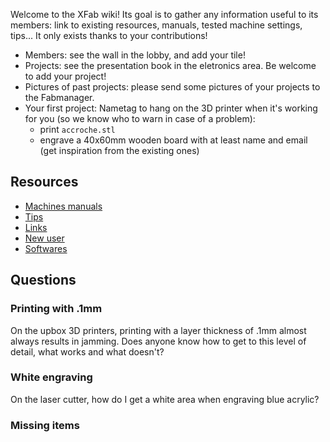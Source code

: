Welcome to the XFab wiki!
Its goal is to gather any information useful to its members: link to existing resources, manuals, tested machine settings, tips... It only exists thanks to your contributions!

* Members: see the wall in the lobby, and add your tile!
* Projects: see the presentation book in the eletronics area. Be welcome to add your project!
* Pictures of past projects: please send some pictures of your projects to the Fabmanager.
* Your first project: Nametag to hang on the 3D printer when it's working for you (so we know who to warn in case of a problem):
  * print `accroche.stl`
  * engrave a 40x60mm wooden board with at least name and email (get inspiration from the existing ones)

## Resources
* [Machines manuals](Manuals.md)
* [Tips](Tips.md)
* [Links](Links.md)
* [New user](NewUser.md)
* [Softwares](Softwares.md)

## Questions
### Printing with .1mm
On the upbox 3D printers, printing with a layer thickness of .1mm almost always results in jamming. Does anyone know how to get to this level of detail, what works and what doesn't?
### White engraving
On the laser cutter, how do I get a white area when engraving blue acrylic? 
### Missing items

